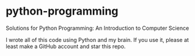 # python-programming
Solutions for Python Programming: An Introduction to Computer Science

I wrote all of this code using Python and my brain. If you use it, please at least make a GitHub account and star this repo.
